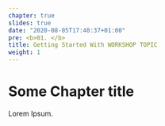 ```yaml
---
chapter: true
slides: true
date: "2020-08-05T17:40:37+01:00"
pre: <b>01. </b>
title: Getting Started With WORKSHOP TOPIC
weight: 1
---
```


# Some Chapter title

Lorem Ipsum.
